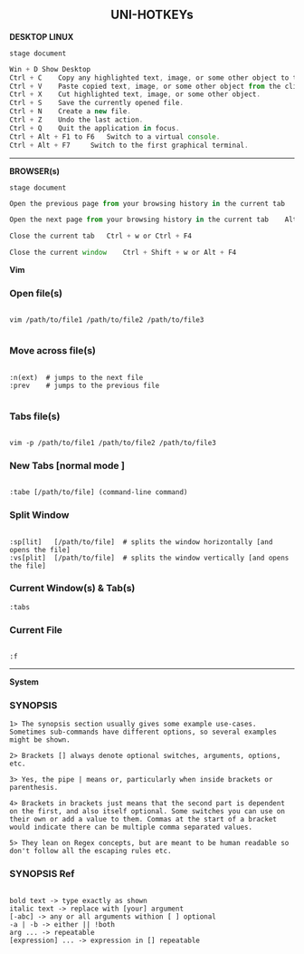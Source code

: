 <h2 align="center">
    <strong>UNI-HOTKEYs</strong>
</h2>

<p> 								
<strong>DESKTOP LINUX</strong>
</p>

```console
stage document
```

```javascript
Win + D	Show Desktop
Ctrl + C 	Copy any highlighted text, image, or some other object to the clipboard.
Ctrl + V 	Paste copied text, image, or some other object from the clipboard.
Ctrl + X 	Cut highlighted text, image, or some other object.
Ctrl + S 	Save the currently opened file.
Ctrl + N 	Create a new file.
Ctrl + Z 	Undo the last action.
Ctrl + Q 	Quit the application in focus.
Ctrl + Alt + F1 to F6 	Switch to a virtual console.
Ctrl + Alt + F7 	Switch to the first graphical terminal.
```

<hr>

<p> 								
<strong>BROWSER(s)</strong>
</p>

```console
stage document
```

```javascript
Open the previous page from your browsing history in the current tab	Alt + Left arrow

Open the next page from your browsing history in the current tab	Alt + Right arrow

Close the current tab	Ctrl + w or Ctrl + F4

Close the current window	Ctrl + Shift + w or Alt + F4
```

<p> 								
<strong>Vim</strong>
</p>

<h3>Open file(s)</h3>

```console
    
vim /path/to/file1 /path/to/file2 /path/to/file3
      
```

<h3>Move across file(s)</h3>
    
```console
   
:n(ext)  # jumps to the next file
:prev    # jumps to the previous file    
    
```

<h3>Tabs file(s)</h3>

```console

vim -p /path/to/file1 /path/to/file2 /path/to/file3

```

<h3>New Tabs [normal mode ]</h3>

```console

:tabe [/path/to/file] (command-line command)

```

<h3>Split Window</h3>

```console

:sp[lit]   [/path/to/file]  # splits the window horizontally [and opens the file]
:vs[plit]  [/path/to/file]  # splits the window vertically [and opens the file]

```

<h3>Current Window(s) & Tab(s)</h3>

```console
:tabs

```

<h3>Current File</h3>

```console

:f

```
    
<hr>
<p> 								
<strong>System</strong>
</p>

<h3>SYNOPSIS</h3>

```console
1> The synopsis section usually gives some example use-cases. Sometimes sub-commands have different options, so several examples might be shown.

2> Brackets [] always denote optional switches, arguments, options, etc.

3> Yes, the pipe | means or, particularly when inside brackets or parenthesis.

4> Brackets in brackets just means that the second part is dependent on the first, and also itself optional. Some switches you can use on their own or add a value to them. Commas at the start of a bracket would indicate there can be multiple comma separated values.

5> They lean on Regex concepts, but are meant to be human readable so don't follow all the escaping rules etc.
```

<h3>SYNOPSIS Ref</h3>

```console

bold text -> type exactly as shown
italic text -> replace with [your] argument
[-abc] -> any or all arguments withion [ ] optional
-a | -b -> either || !both
arg ... -> repeatable
[expression] ... -> expression in [] repeatable

```
